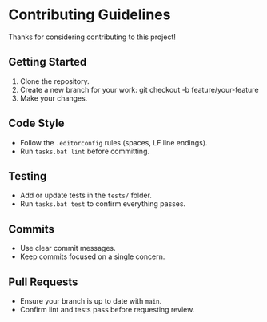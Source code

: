 # Contributing Guidelines

Thanks for considering contributing to this project!

## Getting Started
1. Clone the repository.
2. Create a new branch for your work:
   git checkout -b feature/your-feature
3. Make your changes.

## Code Style
- Follow the `.editorconfig` rules (spaces, LF line endings).
- Run `tasks.bat lint` before committing.

## Testing
- Add or update tests in the `tests/` folder.
- Run `tasks.bat test` to confirm everything passes.

## Commits
- Use clear commit messages.
- Keep commits focused on a single concern.

## Pull Requests
- Ensure your branch is up to date with `main`.
- Confirm lint and tests pass before requesting review.
